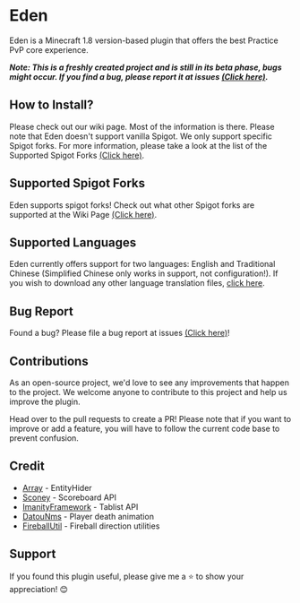 # Eden
Eden is a Minecraft 1.8 version-based plugin that offers the best Practice PvP core experience.

_**Note: This is a freshly created project and is still in its beta phase, bugs might occur. If you find a bug, please report it at issues [(Click here)](https://github.com/diamond-rip/Eden/issues).**_

## How to Install?
Please check out our wiki page. Most of the information is there.
Please note that Eden doesn't support vanilla Spigot. We only support specific Spigot forks. For more information, please take a look at the list of the Supported Spigot Forks [(Click here)](https://github.com/diamond-rip/Eden/wiki/Getting-Started#supported-spigot-forks).

## Supported Spigot Forks

Eden supports spigot forks! Check out what other Spigot forks are supported at the Wiki Page [(Click here)](https://github.com/diamond-rip/Eden/wiki).

## Supported Languages
Eden currently offers support for two languages: English and Traditional Chinese (Simplified Chinese only works in support, not configuration!). If you wish to download any other language translation files, [click here](https://github.com/diamond-rip/Eden/wiki/Configurations).

## Bug Report
Found a bug? Please file a bug report at issues [(Click here)](https://github.com/diamond-rip/Eden/issues/new)!

## Contributions
As an open-source project, we'd love to see any improvements that happen to the project. We welcome anyone to contribute to this project and help us improve the plugin.

Head over to the pull requests to create a PR! Please note that if you want to improve or add a feature, you will have to follow the current code base to prevent confusion.

## Credit
* [Array](https://github.com/RefineDevelopment/Array) - EntityHider
* [Sconey](https://github.com/Saturn-Operations/Sconey) - Scoreboard API
* [ImanityFramework](https://github.com/FairyProject/ImanityFramework) - Tablist API
* [DatouNms](https://github.com/lulu2002/DatouNms) - Player death animation
* [FireballUtil](https://gist.github.com/aaron1998ish/1dd3f183d8d55902f65ea187019058ac) - Fireball direction utilities

## Support
If you found this plugin useful, please give me a ⭐ to show your appreciation! 😊

